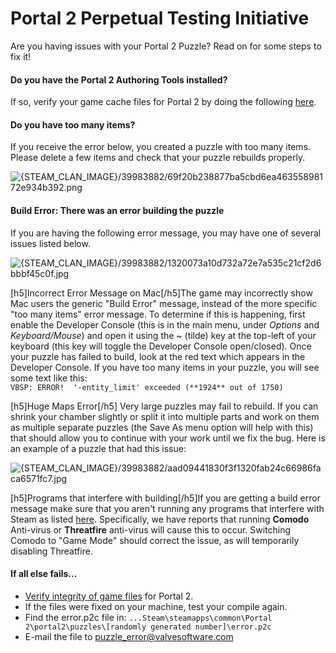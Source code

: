 # Portal 2 Perpetual Testing Initiative

Are you having issues with your Portal 2 Puzzle? Read on for some steps to fix it!  
  
#### Do you have the Portal 2 Authoring Tools installed?
If so, verify your game cache files for Portal 2 by doing the following [here](https://help.steampowered.com/en/faqs/view/0C48-FCBD-DA71-93EB).  
  
#### Do you have too many items?
If you receive the error below, you created a puzzle with too many items. Please delete a few items and check that your puzzle rebuilds properly.  
  
![{STEAM_CLAN_IMAGE}/39983882/69f20b238877ba5cbd6ea46355898172e934b392.png]({STEAM_CLAN_IMAGE}/39983882/69f20b238877ba5cbd6ea46355898172e934b392.png)  
  
#### Build Error: There was an error building the puzzle
If you are having the following error message, you may have one of several issues listed below.  
  
![{STEAM_CLAN_IMAGE}/39983882/1320073a10d732a72e7a535c21cf2d6bbbf45c0f.jpg]({STEAM_CLAN_IMAGE}/39983882/1320073a10d732a72e7a535c21cf2d6bbbf45c0f.jpg)  
  
[h5]Incorrect Error Message on Mac[/h5]The game may incorrectly show Mac users the generic "Build Error" message, instead of the more specific "too many items" error message. To determine if this is happening, first enable the Developer Console (this is in the main menu, under *Options* and *Keyboard/Mouse*) and open it using the ~ (tilde) key at the top-left of your keyboard (this key will toggle the Developer Console open/closed). Once your puzzle has failed to build, look at the red text which appears in the Developer Console. If you have too many items in your puzzle, you will see some text like this:  
`VBSP: ERROR!  '-entity_limit' exceeded (**1924** out of 1750)`  
  
[h5]Huge Maps Error[/h5] Very large puzzles may fail to rebuild. If you can shrink your chamber slightly or split it into multiple parts and work on them as multiple separate puzzles (the Save As menu option will help with this) that should allow you to continue with your work until we fix the bug. Here is an example of a puzzle that had this issue:  
  
![{STEAM_CLAN_IMAGE}/39983882/aad09441830f3f1320fab24c66986faca6571fc7.jpg]({STEAM_CLAN_IMAGE}/39983882/aad09441830f3f1320fab24c66986faca6571fc7.jpg)  
  
[h5]Programs that interfere with building[/h5]If you are getting a build error message make sure that you aren't running any programs that interfere with Steam as listed [here](https://help.steampowered.com/en/faqs/view/1F39-DCB4-FF28-5748). Specifically, we have reports that running **Comodo** Anti-virus or **Threatfire** anti-virus will cause this to occur. Switching Comodo to "Game Mode" should correct the issue, as will temporarily disabling Threatfire.  
  
#### If all else fails...

* [Verify integrity of game files](https://help.steampowered.com/en/faqs/view/0C48-FCBD-DA71-93EB) for Portal 2.
* If the files were fixed on your machine, test your compile again.
* Find the error.p2c file in: `...Steam\steamapps\common\Portal 2\portal2\puzzles\[randomly generated number]\error.p2c`
* E-mail the file to puzzle_error@valvesoftware.com

  
  

